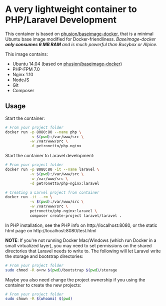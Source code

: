 A very lightweight container to PHP/Laravel Development
==============================================

This container is based on [phusion/baseimage-docker](http://phusion.github.io/baseimage-docker/), that is a minimal Ubuntu base image modified for Docker-friendliness.
_Baseimage-docker **only consumes 6 MB RAM** and is much powerful than Busybox or Alpine._

This image contains:
- Ubuntu 14.04 (based on [phusion/baseimage-docker](http://phusion.github.io/baseimage-docker/))
- PHP-FPM 7.0
- Nginx 1.10
- NodeJS
- Git
- Composer

Usage
-----
Start the container:
```bash
# From your project folder
docker run -p 8080:80 --name php \
           -v $(pwd):/var/www/src \
           -w /var/www/src \
           -d petronetto/php-nginx
```

Start the container to Laravel development:
```bash
# From your project folder
docker run -p 8080:80 -it --name laravel \
           -v $(pwd):/var/www/src \
           -w /var/www/src \
           -d petronetto/php-nginx:laravel

# Creating a Larvel project from container
docker run -it --rm \
           -v $(pwd):/var/www/src \
           -w /var/www/src \
           petronetto/php-nginx:laravel \
           composer create-project laravel/laravel .
```

In PHP installation, see the PHP info on http://localhost:8080, or the static html page on http://localhost:8080/test.html


**NOTE**: If you're not running Docker Mac/Windows (which run Docker in a small virtualized layer), you may need to set permissions on the shared directories that Laravel needs to write to. The following will let Laravel write the storage and bootstrap directories:

```bash
# From your project folder
sudo chmod -R o+rw $(pwd)/bootstrap $(pwd)/storage
```

Maybe you also need change the project ownership if you using the container to create the new projects:
```bash
# From your project folder
sudo chown -R $(whoami) $(pwd)
```

